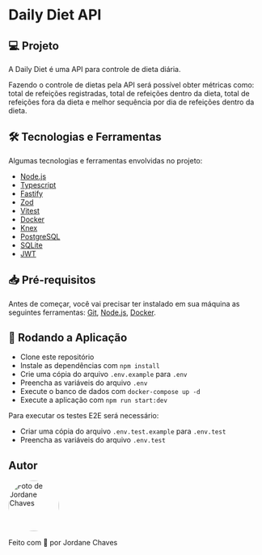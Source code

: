 # Daily Diet API

## 💻 Projeto

A Daily Diet é uma API para controle de dieta diária.

Fazendo o controle de dietas pela API será possível obter métricas como:
total de refeições registradas, total de refeições dentro da dieta, total de
refeições fora da dieta e melhor sequência por dia de refeições dentro da dieta.

## 🛠️ Tecnologias e Ferramentas

Algumas tecnologias e ferramentas envolvidas no projeto:

- [Node.js](https://nodejs.org/en/)
- [Typescript](https://www.typescriptlang.org/)
- [Fastify](https://www.fastify.io/)
- [Zod](https://zod.dev/)
- [Vitest](https://vitest.dev/)
- [Docker](https://www.docker.com/)
- [Knex](https://knexjs.org/)
- [PostgreSQL](https://www.postgresql.org/)
- [SQLite](https://sqlite.org/)
- [JWT](https://jwt.io/)

## 📥 Pré-requisitos

Antes de começar, você vai precisar ter instalado em sua máquina as seguintes ferramentas: [Git](https://git-scm.com/), [Node.js](https://nodejs.org/en/), [Docker](https://www.docker.com/).

## 🎲 Rodando a Aplicação

- Clone este repositório
- Instale as dependências com `npm install`
- Crie uma cópia do arquivo `.env.example` para `.env`
- Preencha as variáveis do arquivo `.env`
- Execute o banco de dados com `docker-compose up -d`
- Execute a aplicação com `npm run start:dev`

Para executar os testes E2E será necessário:

- Criar uma cópia do arquivo `.env.test.example` para `.env.test`
- Preencha as variáveis do arquivo `.env.test`

## Autor

<img
  style="border-radius: 50%;"
  src="https://avatars.githubusercontent.com/jordane-chaves"
  width="100px;"
  title="Foto de Jordane Chaves"
  alt="Foto de Jordane Chaves"
/>
<br />

Feito com 💜 por Jordane Chaves
